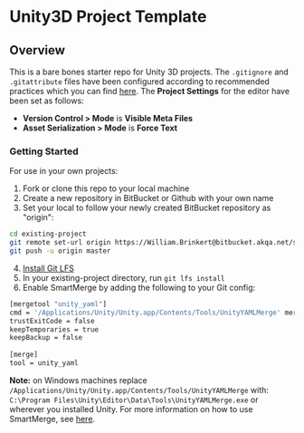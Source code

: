 # Unity3D Project Template

## Overview
This is a bare bones starter repo for Unity 3D projects. The `.gitignore` and `.gitattribute` files have been configured according to recommended practices which you can find [here](http://www.gamasutra.com/blogs/TimPettersen/20161206/286981/The_complete_guide_to_Unity__Git.php). The **Project Settings** for the editor have been set as follows:
- **Version Control > Mode** is **Visible Meta Files**
- **Asset Serialization > Mode** is **Force Text**

### Getting Started
For use in your own projects:
1. Fork or clone this repo to your local machine
2. Create a new repository in BitBucket or Github with your own name
3. Set your local to follow your newly created BitBucket repository as "origin":
``` Bash
cd existing-project
git remote set-url origin https://William.Brinkert@bitbucket.akqa.net/scm/~william.brinkert/unity3d_project_template.git
git push -u origin master
```
4. [Install Git LFS](https://help.github.com/articles/installing-git-large-file-storage/)
5. In your existing-project directory, run `git lfs install`
6. Enable SmartMerge by adding the following to your Git config:
``` Bash
[mergetool "unity_yaml"]
cmd = '/Applications/Unity/Unity.app/Contents/Tools/UnityYAMLMerge' merge -p "$BASE" "$REMOTE" "$LOCAL" "$MERGED"
trustExitCode = false
keepTemporaries = true
keepBackup = false
 
[merge]
tool = unity_yaml
```
**Note:** on Windows machines replace `/Applications/Unity/Unity.app/Contents/Tools/UnityYAMLMerge` with:
`C:\Program Files\Unity\Editor\Data\Tools\UnityYAMLMerge.exe`
or wherever you installed Unity. For more information on how to use SmartMerge, see [here](http://www.gamasutra.com/blogs/TimPettersen/20161206/286981/The_complete_guide_to_Unity__Git.php).